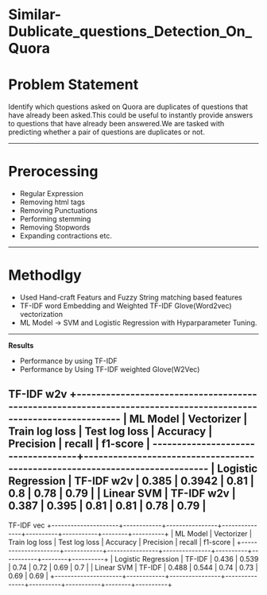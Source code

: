 # Similar-Dublicate_questions_Detection_On_Quora


# **Problem Statement**
Identify which questions asked on Quora are duplicates of questions that have already been asked.This could be useful to instantly provide answers to questions that have already been answered.We are tasked with predicting whether a pair of questions are duplicates or not.

---

# **Prerocessing** 

* Regular Expression 
* Removing html tags
* Removing Punctuations
* Performing stemming
* Removing Stopwords
* Expanding contractions etc.
---

# **Methodlgy**

* Used Hand-craft Featurs and Fuzzy String matching based features 
* TF-IDF word Embedding and Weighted TF-IDF Glove(Word2vec) vectorization
* ML Model -> SVM and Logistic Regression with Hyparparameter Tuning.

---

**Results**
* Performance by using TF-IDF
* Performance by Using TF-IDF weighted Glove(W2Vec)


TF-IDF w2v
+---------------------------------------------------------------------------------------------------------------
|       ML Model      | Vectorizer | Train log loss | Test log loss | Accuracy | Precision | recall | f1-score |
-----------------------------------+----------------------------------------------------------------------------
| Logistic Regression | TF-IDF w2v |     0.385      |     0.3942    |   0.81   |    0.8    |  0.78  |   0.79   |
|      Linear SVM     | TF-IDF w2v |     0.387      |     0.395     |   0.81   |    0.81   |  0.78  |   0.79   |
----------------------------------------------------------------------------------------------------------------

 TF-IDF vec
+---------------------+------------+----------------+---------------+----------+-----------+--------+----------+
|       ML Model      | Vectorizer | Train log loss | Test log loss | Accuracy | Precision | recall | f1-score |
+---------------------+------------+----------------+---------------+----------+-----------+--------+----------+
| Logistic Regression |  TF-IDF    |     0.436      |     0.539     |   0.74   |    0.72   |  0.69  |   0.7    |
|      Linear SVM     |  TF-IDF    |     0.488      |     0.544     |   0.74   |    0.73   |  0.69  |   0.69   |
+---------------------+------------+----------------+---------------+----------+-----------+--------+----------+
